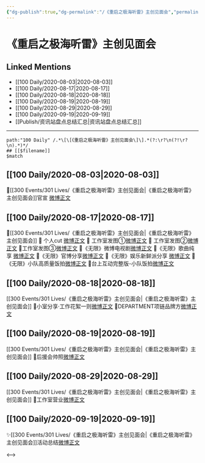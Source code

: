 ```yaml
---
{"dg-publish":true,"dg-permalink":"/《重启之极海听雷》主创见面会","permalink":"/《重启之极海听雷》主创见面会/","created":"2023-04-06T22:48:52.623+08:00","updated":"2023-04-10T16:01:51.302+08:00"}
---
```


# 《重启之极海听雷》主创见面会

## Linked Mentions
- [[100 Daily/2020-08-03\|2020-08-03]]
- [[100 Daily/2020-08-17\|2020-08-17]]
- [[100 Daily/2020-08-18\|2020-08-18]]
- [[100 Daily/2020-08-19\|2020-08-19]]
- [[100 Daily/2020-08-29\|2020-08-29]]
- [[100 Daily/2020-09-19\|2020-09-19]]
- [[Publish/资讯站盘点总结汇总\|资讯站盘点总结汇总]]


---

```expander
path:"100 Daily" /.*\[\[《重启之极海听雷》主创见面会\]\].*(?:\r?\n(?!\r?\n).*)*/
## [[$filename]]
$match
```
## [[100 Daily/2020-08-03\|2020-08-03]]
🌟[[300 Events/301 Lives/《重启之极海听雷》主创见面会\|《重启之极海听雷》主创见面会]]官宣 [微博正文](https://m.weibo.cn/6466290670/4533859301988285)

## [[100 Daily/2020-08-17\|2020-08-17]]
🌟[[300 Events/301 Lives/《重启之极海听雷》主创见面会\|《重启之极海听雷》主创见面会]]
🌱 个人cut [微博正文](https://m.weibo.cn/6466290670/4539021928179025)
🌱 工作室发图①[微博正文](https://m.weibo.cn/6466290670/4539050583922198)
🌱 工作室发图②[微博正文](https://m.weibo.cn/6466290670/4538982656118806)
🌱工作室发图③[微博正文](https://m.weibo.cn/6466290670/4539058423072286)
🌱《无限》微博电视剧[微博正文](https://m.weibo.cn/6466290670/4539003611382043)
🌱《无限》歌曲纯享 [微博正文](https://m.weibo.cn/6466290670/4539007310505626)
🌱《无限》官博分享[微博正文](https://m.weibo.cn/6466290670/4539012927468252)
🌱《无限》娱乐新鲜派分享 [微博正文](https://m.weibo.cn/6466290670/4539013761873318)
🌱《无限》小队高质量饭拍[微博正文](https://m.weibo.cn/6466290670/4539105893941869)
🌱台上互动完整版-小队饭拍[微博正文](https://m.weibo.cn/6466290670/4539187800309937)
## [[100 Daily/2020-08-18\|2020-08-18]]
[[300 Events/301 Lives/《重启之极海听雷》主创见面会\|《重启之极海听雷》主创见面会]]
💫小室分享·工作花絮一则[微博正文](https://m.weibo.cn/6466290670/4539398333142609)
💫DEPARTMENT项链品牌方[微博正文](https://m.weibo.cn/6466290670/4539401810742274)
## [[100 Daily/2020-08-19\|2020-08-19]]
[[300 Events/301 Lives/《重启之极海听雷》主创见面会\|《重启之极海听雷》主创见面会]]
🌟后援会帅照[微博正文](https://m.weibo.cn/6466290670/4539623793494969)
## [[100 Daily/2020-08-29\|2020-08-29]]
[[300 Events/301 Lives/《重启之极海听雷》主创见面会\|《重启之极海听雷》主创见面会]]
🎊工作室营业[微博正文](https://m.weibo.cn/6466290670/4543306711702178)
## [[100 Daily/2020-09-19\|2020-09-19]]
✨[[300 Events/301 Lives/《重启之极海听雷》主创见面会\|《重启之极海听雷》主创见面会]]活动总结[微博正文](https://m.weibo.cn/6466290670/4550805674526076)

<-->